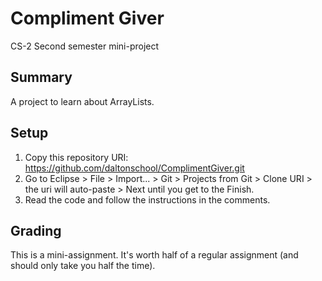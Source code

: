 # Compliment Giver
CS-2 Second semester mini-project

## Summary
A project to learn about ArrayLists.

## Setup
1. Copy this repository URI: https://github.com/daltonschool/ComplimentGiver.git
2. Go to Eclipse > File > Import... > Git > Projects from Git > Clone URI > the uri will auto-paste > Next until you get to the Finish.
3. Read the code and follow the instructions in the comments.

## Grading
This is a mini-assignment. It's worth half of a regular assignment (and should only take you half the time).

